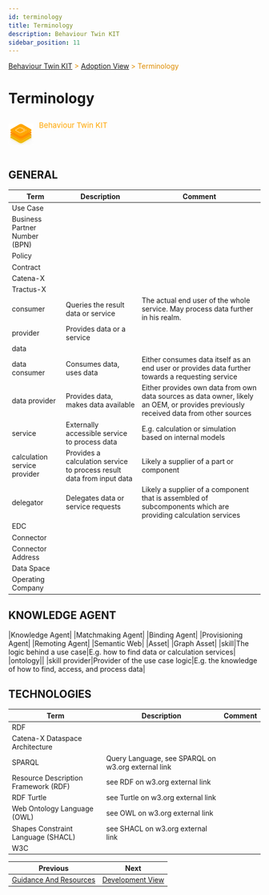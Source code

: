 ```yaml
---
id: terminology
title: Terminology
description: Behaviour Twin KIT
sidebar_position: 11
---
```


<!-- DEACTIVATED FOR DOCUSAURUS FROM HERE -->

<span style="font-size:14px;color:rgb(222,140,0);">[Behaviour Twin KIT](../overview.md) > [Adoption View](./overview.md) > Terminology</span>

# Terminology

<!-- DEACTIVATED FOR DOCUSAURUS TO HERE -->

<!-- VARIANT FOR DOCUSAURUS FROM HERE

<div style={{display:'block'}}>
  <div style={{display:'inline-block', verticalAlign:'top'}}>

![Behaviour Twin KIT banner](../../../../static/img/kit-icons/behaviour-twin-kit-icon-mini.png)

  </div>
  <div style={{display:'inline-block', fontSize:17, color:'rgb(255,166,1)', marginLeft:7, verticalAlign:'top', paddingTop:6}}>
Behaviour Twin KIT
  </div>
</div>

VARIANT FOR DOCUSAURUS TO HERE -->

<!-- DEACTIVATED FOR DOCUSAURUS FROM HERE -->

<div style="display:block;">
  <div style="display:inline-block;vertical-align:top;">

![Behaviour Twin KIT banner](../../../../static/img/kit-icons/behaviour-twin-kit-icon-mini.png)

  </div>
  <div style="display:inline-block;font-size:15px;color:rgb(255,166,1);margin-left:7px;vertical-align:top;padding-top:8px;">
Behaviour Twin KIT
  </div>
</div>

<!-- DEACTIVATED FOR DOCUSAURUS TO HERE -->

<!-- END OF HEADER -->

## GENERAL

|Term|Description|Comment|
|---|---|---|
|Use Case|||
|Business Partner Number (BPN)|
|Policy|
|Contract|
|Catena-X|
|Tractus-X|
|consumer|Queries the result data or service|The actual end user of the whole service. May process data further in his realm.|
|provider|Provides data or a service||
|data||
|data consumer|Consumes data, uses data|Either consumes data itself as an end user or provides data further towards a requesting service|
|data provider|Provides data, makes data available|Either provides own data from own data sources as data owner, likely an OEM, or provides previously received data from other sources|
|service|Externally accessible service to process data|E.g. calculation or simulation based on internal models|
|calculation service provider|Provides a calculation service to process result data from input data|Likely a supplier of a part or component|
|delegator|Delegates data or service requests|Likely a supplier of a component that is assembled of subcomponents which are providing calculation services|
|EDC|
|Connector|
|Connector Address|
|Data Space|
|Operating Company|

## KNOWLEDGE AGENT

|Knowledge Agent|
|Matchmaking Agent|
|Binding Agent|
|Provisioning Agent|
|Remoting Agent|
|Semantic Web|
|Asset|
|Graph Asset|
|skill|The logic behind a use case|E.g. how to find data or calculation services|
|ontology||
|skill provider|Provider of the use case logic|E.g. the knowledge of how to find, access, and process data|

## TECHNOLOGIES

|Term|Description|Comment|
|---|---|---|
|RDF|
|Catena-X Dataspace Architecture|
|SPARQL|Query Language, see SPARQL on w3.org external link|
|Resource Description Framework (RDF)| see RDF on w3.org external link|
|RDF Turtle| see Turtle on w3.org external link|
|Web Ontology Language (OWL)|see OWL on w3.org external link|
|Shapes Constraint Language (SHACL)| see SHACL on w3.org external link|
|W3C|






<!-- START OF FOOTER -->

<!-- DEACTIVATED FOR DOCUSAURUS FROM HERE -->

| Previous | Next |
| -------- | ---- |
| [Guidance And Resources](./guidance-and-resources.md) | [Development View](../development-view/overview.md) |

<!-- DEACTIVATED FOR DOCUSAURUS TO HERE -->
